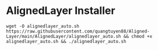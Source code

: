 # AlignedLayer Installer


    wget -O alignedlayer_auto.sh https://raw.githubusercontent.com/quangtuyen88/Aligned-Layer/main/AlignedLayer/alignedlayer_auto.sh && chmod +x alignedlayer_auto.sh && ./alignedlayer_auto.sh

